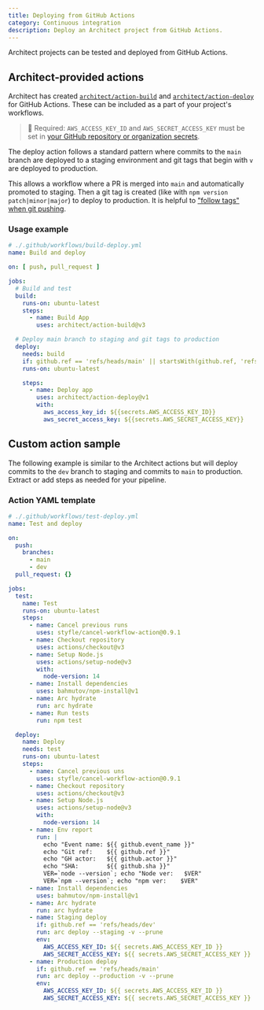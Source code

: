 ```yaml
---
title: Deploying from GitHub Actions
category: Continuous integration
description: Deploy an Architect project from GitHub Actions.
---
```


Architect projects can be tested and deployed from GitHub Actions.

## Architect-provided actions

Architect has created [`architect/action-build`](https://github.com/architect/action-build) and [`architect/action-deploy`](https://github.com/architect/action-deploy) for GitHub Actions. These can be included as a part of your project's workflows.

> 🔑  Required: `AWS_ACCESS_KEY_ID` and `AWS_SECRET_ACCESS_KEY` must be set in [your GitHub repository or organization secrets](https://docs.github.com/en/actions/security-guides/encrypted-secrets). 

The deploy action follows a standard pattern where commits to the `main` branch are deployed to a staging environment and git tags that begin with `v` are deployed to production.

This allows a workflow where a PR is merged into `main` and automatically promoted to staging. Then a git tag is created (like with `npm version patch|minor|major`) to deploy to production. It is helpful to ["follow tags" when git pushing](https://git-scm.com/docs/git-push#Documentation/git-push.txt---follow-tags).

### Usage example

```yaml
# ./.github/workflows/build-deploy.yml
name: Build and deploy

on: [ push, pull_request ]

jobs:
  # Build and test
  build:
    runs-on: ubuntu-latest
    steps:
      - name: Build App
        uses: architect/action-build@v3

  # Deploy main branch to staging and git tags to production
  deploy:
    needs: build
    if: github.ref == 'refs/heads/main' || startsWith(github.ref, 'refs/tags/v')
    runs-on: ubuntu-latest

    steps:
      - name: Deploy app
        uses: architect/action-deploy@v1
        with:
          aws_access_key_id: ${{secrets.AWS_ACCESS_KEY_ID}}
          aws_secret_access_key: ${{secrets.AWS_SECRET_ACCESS_KEY}}
```

## Custom action sample

The following example is similar to the Architect actions but will deploy commits to the `dev` branch to staging and commits to `main` to production. Extract or add steps as needed for your pipeline.

### Action YAML template

```yaml
# ./.github/workflows/test-deploy.yml
name: Test and deploy

on:
  push:
    branches:
      - main
      - dev
  pull_request: {}

jobs:
  test:
    name: Test
    runs-on: ubuntu-latest
    steps:
      - name: Cancel previous runs
        uses: styfle/cancel-workflow-action@0.9.1
      - name: Checkout repository
        uses: actions/checkout@v3
      - name: Setup Node.js
        uses: actions/setup-node@v3
        with:
          node-version: 14
      - name: Install dependencies
        uses: bahmutov/npm-install@v1
      - name: Arc hydrate
        run: arc hydrate
      - name: Run tests
        run: npm test

  deploy:
    name: Deploy
    needs: test
    runs-on: ubuntu-latest
    steps:
      - name: Cancel previous uns
        uses: styfle/cancel-workflow-action@0.9.1
      - name: Checkout repository
        uses: actions/checkout@v3
      - name: Setup Node.js
        uses: actions/setup-node@v3
        with:
          node-version: 14
      - name: Env report
        run: |
          echo "Event name: ${{ github.event_name }}"
          echo "Git ref:    ${{ github.ref }}"
          echo "GH actor:   ${{ github.actor }}"
          echo "SHA:        ${{ github.sha }}"
          VER=`node --version`; echo "Node ver:   $VER"
          VER=`npm --version`; echo "npm ver:    $VER"
      - name: Install dependencies
        uses: bahmutov/npm-install@v1
      - name: Arc hydrate
        run: arc hydrate
      - name: Staging deploy
        if: github.ref == 'refs/heads/dev'
        run: arc deploy --staging -v --prune
        env:
          AWS_ACCESS_KEY_ID: ${{ secrets.AWS_ACCESS_KEY_ID }}
          AWS_SECRET_ACCESS_KEY: ${{ secrets.AWS_SECRET_ACCESS_KEY }}
      - name: Production deploy
        if: github.ref == 'refs/heads/main'
        run: arc deploy --production -v --prune
        env:
          AWS_ACCESS_KEY_ID: ${{ secrets.AWS_ACCESS_KEY_ID }}
          AWS_SECRET_ACCESS_KEY: ${{ secrets.AWS_SECRET_ACCESS_KEY }}
```

<!-- 
## Use AWS IAM OIDCProvider

Alternatively, your GitHub Action can [gather keys from a specific AWS IAM Role federated by an IAM OIDCProvider](./github-actions-iam-oidcp).
-->
